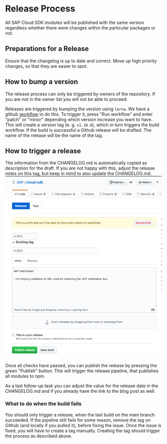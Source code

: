# Release Process

All SAP Cloud SDK modules will be published with the same version regardless whether there were changes within the particular packages or not.

## Preparations for a Release

Ensure that the changelog is up to date and correct.
Move up high priority changes, so that they are easier to spot.

## How to bump a version

The release process can only be triggered by owners of the repository.
If you are not in the owner list you will not be able to proceed.

Releases are triggered by bumping the version using `lerna`.
We have a github [workflow](https://github.com/sap/cloud-sdk-js/actions?query=workflow%3Abump) to do this.
To trigger it, press "Run workflow" and enter "patch" or "minor" depending which version increase you want to have.
This will create a version tag (e. g. `v1.18.0`), which in turn triggers the build workflow.
If the build is successful a Github release will be drafted.
The name of the release will be the name of the tag.

## How to trigger a release

The information from the CHANGELOG.md is automatically copied as description for the draft.
If you are not happy with this, adjust the release notes on this tag, but keep in mind to also update the CHANGELOG.md.
![Adjust release notes](../img/adjust-notes.png)

Once all checks have passed, you can publish the release by pressing the green "Publish" button.
This will trigger the release pipeline, that publishes all modules to npm.

As a last follow-up task you can adjust the value for the release date in the CHANGELOG.md and if you already have the link to the blog post as well.

### What to do when the build fails

You should only trigger a release, when the last build on the main branch succeeded.
If the pipeline still fails for some reason, remove the tag on Github (and locally if you pulled it), before fixing the issue.
Once the issue is fixed, you will have to create a tag manually.
Creating the tag should trigger the process as described above.
